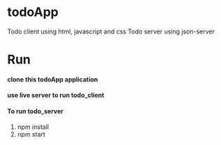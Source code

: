 # todoApp
Todo client using html, javascript and css
Todo server using json-server
# Run 
#### clone this todoApp application
#### use live server to run todo_client
#### To run todo_server  
1. npm install 
2. npm start

